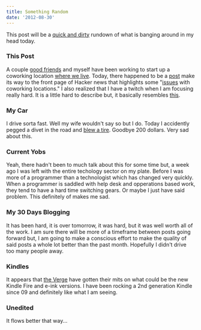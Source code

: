 ```yaml
---
title: Something Random
date: '2012-08-30'
---
```


This post will be a [quick and dirty][1] rundown of what is banging
around in my head today.

### This Post

A couple [good friends][2] and myself have been working to start up a
coworking location [where we live][3]. Today, there happened to be a
[post][5] make its way to the front page of Hacker news that highlights some
"[issues][4] with coworking locations." I also realized that I have a
twitch when I am focusing really hard. It is a little hard to describe
but, it basically resembles [this][6].

### My Car

I drive sorta fast. Well my wife wouldn't say so but I do. Today I
accidently pegged a divet in the road and [blew a tire][7]. Goodbye 200
dollars. Very sad about this.

### Current Yobs

Yeah, there hadn't been to much talk about this for some time but, a
week ago I was left with the entire techology sector on my plate. Before
I was more of a programmer than a technologist which has changed very
quickly. When a programmer is saddled with help desk and opperations
based work, they tend to have a hard time switching gears. Or maybe I
just have said problem. This definitely of makes me sad.

### My 30 Days Blogging

It has been hard, it is over tomorrow, it was hard, but it was well
worth all of the work. I am sure there will be more of a timeframe
between posts going forward but, I am going to make a conscious effort
to make the quality of said posts a whole lot better than the past
month. Hopefully I didn't drive too many people away.

### Kindles

It appears that [the Verge][8] have gotten their mits on what could be
the new Kindle Fire and e-ink versions. I have been rocking a 2nd
generation Kindle since 09 and definitely like what I am seeing.

### Unedited

It flows better that way...

[1]: https://gimmebar.com/view/5031916aaac422225b000016/big
[2]: http://1.bp.blogspot.com/-PMU7W3HEbaQ/T8NBPZ66XFI/AAAAAAAABYk/AQCRm7tEoMM/s1600/friendship_kittens.png
[3]: http://cloudbacon.com
[4]: #
[5]: http://founderware.co/start-up/ten-rules-for-shared-working-spaces/
[6]: #
[7]: http://weknowmemes.com/wp-content/uploads/2012/06/fuck-you-i-am-cat.jpg
[8]: http://www.theverge.com/2012/8/30/3280770/amazon-kindle-paperwhite-display
